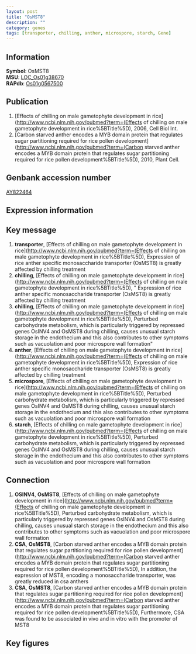 ```yaml
---
layout: post
title: "OsMST8"
description: ""
category: genes
tags: [transporter, chilling, anther, microspore, starch, Gene]
---
```


## Information
__Symbol__: OsMST8  
__MSU__: [LOC_Os01g38670](http://rice.plantbiology.msu.edu/cgi-bin/ORF_infopage.cgi?orf=LOC_Os01g38670)  
__RAPdb__: [Os01g0567500](http://rapdb.dna.affrc.go.jp/viewer/gbrowse_details/irgsp1?name=Os01g0567500)  

## Publication
1. [Effects of chilling on male gametophyte development in rice](http://www.ncbi.nlm.nih.gov/pubmed?term=(Effects of chilling on male gametophyte development in rice%5BTitle%5D), 2006, Cell Biol Int.
2. [Carbon starved anther encodes a MYB domain protein that regulates sugar partitioning required for rice pollen development](http://www.ncbi.nlm.nih.gov/pubmed?term=(Carbon starved anther encodes a MYB domain protein that regulates sugar partitioning required for rice pollen development%5BTitle%5D), 2010, Plant Cell.

## Genbank accession number
[AY822464](http://www.ncbi.nlm.nih.gov/nuccore/AY822464)

## Expression information

## Key message
1. __transporter__, [Effects of chilling on male gametophyte development in rice](http://www.ncbi.nlm.nih.gov/pubmed?term=(Effects of chilling on male gametophyte development in rice%5BTitle%5D),  Expression of rice anther specific monosaccharide transporter (OsMST8) is greatly affected by chilling treatment
2. __chilling__, [Effects of chilling on male gametophyte development in rice](http://www.ncbi.nlm.nih.gov/pubmed?term=(Effects of chilling on male gametophyte development in rice%5BTitle%5D), " Expression of rice anther specific monosaccharide transporter (OsMST8) is greatly affected by chilling treatment
3. __chilling__, [Effects of chilling on male gametophyte development in rice](http://www.ncbi.nlm.nih.gov/pubmed?term=(Effects of chilling on male gametophyte development in rice%5BTitle%5D),  Perturbed carbohydrate metabolism, which is particularly triggered by repressed genes OsINV4 and OsMST8 during chilling, causes unusual starch storage in the endothecium and this also contributes to other symptoms such as vacuolation and poor microspore wall formation"
4. __anther__, [Effects of chilling on male gametophyte development in rice](http://www.ncbi.nlm.nih.gov/pubmed?term=(Effects of chilling on male gametophyte development in rice%5BTitle%5D),  Expression of rice anther specific monosaccharide transporter (OsMST8) is greatly affected by chilling treatment
5. __microspore__, [Effects of chilling on male gametophyte development in rice](http://www.ncbi.nlm.nih.gov/pubmed?term=(Effects of chilling on male gametophyte development in rice%5BTitle%5D),  Perturbed carbohydrate metabolism, which is particularly triggered by repressed genes OsINV4 and OsMST8 during chilling, causes unusual starch storage in the endothecium and this also contributes to other symptoms such as vacuolation and poor microspore wall formation
6. __starch__, [Effects of chilling on male gametophyte development in rice](http://www.ncbi.nlm.nih.gov/pubmed?term=(Effects of chilling on male gametophyte development in rice%5BTitle%5D),  Perturbed carbohydrate metabolism, which is particularly triggered by repressed genes OsINV4 and OsMST8 during chilling, causes unusual starch storage in the endothecium and this also contributes to other symptoms such as vacuolation and poor microspore wall formation

## Connection
1. __OSINV4__, __OsMST8__, [Effects of chilling on male gametophyte development in rice](http://www.ncbi.nlm.nih.gov/pubmed?term=(Effects of chilling on male gametophyte development in rice%5BTitle%5D),  Perturbed carbohydrate metabolism, which is particularly triggered by repressed genes OsINV4 and OsMST8 during chilling, causes unusual starch storage in the endothecium and this also contributes to other symptoms such as vacuolation and poor microspore wall formation
2. __CSA__, __OsMST8__, [Carbon starved anther encodes a MYB domain protein that regulates sugar partitioning required for rice pollen development](http://www.ncbi.nlm.nih.gov/pubmed?term=(Carbon starved anther encodes a MYB domain protein that regulates sugar partitioning required for rice pollen development%5BTitle%5D),  In addition, the expression of MST8, encoding a monosaccharide transporter, was greatly reduced in csa anthers
3. __CSA__, __OsMST8__, [Carbon starved anther encodes a MYB domain protein that regulates sugar partitioning required for rice pollen development](http://www.ncbi.nlm.nih.gov/pubmed?term=(Carbon starved anther encodes a MYB domain protein that regulates sugar partitioning required for rice pollen development%5BTitle%5D),  Furthermore, CSA was found to be associated in vivo and in vitro with the promoter of MST8

## Key figures


